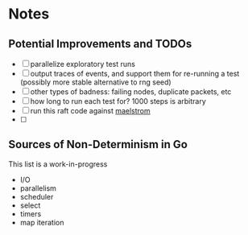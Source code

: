 # Notes

## Potential Improvements and TODOs

- [ ] parallelize exploratory test runs
- [ ] output traces of events, and support them for re-running a test (possibly more stable alternative to rng seed)
- [ ] other types of badness: failing nodes, duplicate packets, etc
- [ ] how long to run each test for? 1000 steps is arbitrary
- [ ] run this raft code against [maelstrom](https://github.com/jepsen-io/maelstrom)
- [ ]

## Sources of Non-Determinism in Go

This list is a work-in-progress

- I/O
- parallelism
- scheduler
- select
- timers
- map iteration
